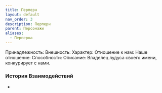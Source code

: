 ```yaml
---
title: Перперн
layout: default
nav_order: 3
description: Перперн
parent: Персонажи
aliases:
  - Перперна
---
```

Принадлежность: 
Внешность: 
Характер: 
Отношение к нам: 
Наше отношение: 
Способности: 
Описание: Владелец лудуса своего имени, конкурирует с нами.

### История Взаимодействий
- 
